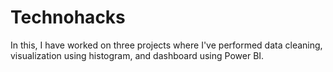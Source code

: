 # Technohacks
In this, I have worked on three projects where I've performed data cleaning, visualization using histogram, and dashboard using Power BI.
